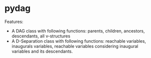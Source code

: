 # pydag
Features:
  * A DAG class with following functions: parents, children, ancestors, descendants, all v-structures
  * A D-Separation class with following functions: reachable variables, inaugurals variables, reachable variables considering inaugural variables and its descendants.
